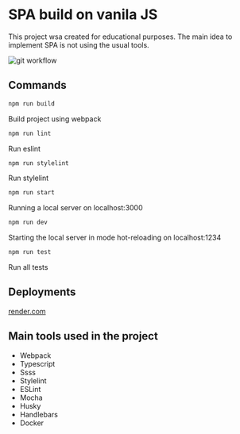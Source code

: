 
# SPA build on vanila JS
This project wsa created for educational purposes. The main idea to implement SPA is not using the usual tools.

![git workflow](https://github.com/kkdras/middle.messenger.praktikum.yandex/actions/workflows/tests.yml/badge.svg)
## Сommands
```bash 
npm run build
```
Build project using webpack

```bash
npm run lint
```
Run eslint

```bash
npm run stylelint
```
Run stylelint

```bash 
npm run start
```
Running a local server on localhost:3000

```bash
npm run dev
```
Starting the local server in mode hot-reloading on localhost:1234

```bash
npm run test
```
Run all tests

## Deployments

[render.com](https://middle-messanger.onrender.com)

## Main tools used in the project

+ Webpack
+ Typescript
+ Ssss
+ Stylelint
+ ESLint
+ Mocha
+ Husky
+ Handlebars
+ Docker
